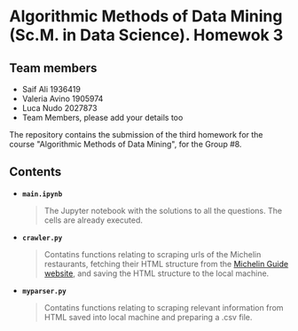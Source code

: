 # Algorithmic Methods of Data Mining (Sc.M. in Data Science). Homewok 3

## Team members
* Saif Ali 1936419
* Valeria Avino 1905974
* Luca Nudo 2027873
* Team Members, please add your details too

The repository contains the submission of the third homework for the course "Algorithmic Methods of Data Mining", for the Group #8.
## Contents
* __`main.ipynb`__
    > The Jupyter notebook with the solutions to all the questions. The cells are already executed.
* __`crawler.py`__
    > Contatins functions relating to scraping urls of the Michelin restaurants, fetching their HTML structure from the [Michelin Guide website](https://guide.michelin.com/en/it/restaurants/), and saving the HTML structure to the local machine.
* __`myparser.py`__
  > Contatins functions relating to scraping relevant information from HTML saved into local machine and preparing a .csv file.
